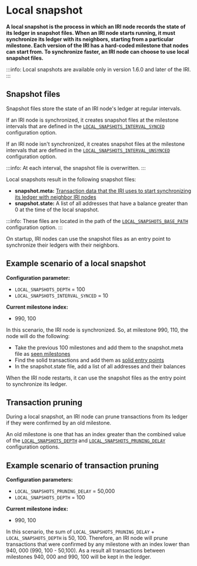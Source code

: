 # Local snapshot

**A local snapshot is the process in which an IRI node records the state of its ledger in snapshot files. When an IRI node starts running, it must synchronize its ledger with its neighbors, starting from a particular milestone. Each version of the IRI has a hard-coded milestone that nodes can start from. To synchronize faster, an IRI node can choose to use local snapshot files.**

:::info:
Local snapshots are available only in version 1.6.0 and later of the IRI.
:::

## Snapshot files

Snapshot files store the state of an IRI node's ledger at regular intervals. 

If an IRI node is synchronized, it creates snapshot files at the milestone intervals that are defined in the [`LOCAL_SNAPSHOTS_INTERVAL_SYNCED`](../references/iri-configuration-options.md#local-snapshots-interval-synced) configuration option.

If an IRI node isn't synchronized, it creates snapshot files at the milestone intervals that are defined in the [`LOCAL_SNAPSHOTS_INTERVAL_UNSYNCED`](../references/iri-configuration-options.md#local-snapshots-interval-unsynced) configuration option.

:::info:
At each interval, the snapshot file is overwritten.
:::

Local snapshots result in the following snapshot files:
- **snapshot.meta:** [Transaction data that the IRI uses to start synchronizing its ledger with neighbor IRI nodes](../references/data-in-the-snapshot-metadata-file.md)
- **snapshot.state:** A list of all addresses that have a balance greater than 0 at the time of the local snapshot.

:::info:
These files are located in the path of the [`LOCAL_SNAPSHOTS_BASE_PATH`](../references/iri-configuration-options.md#local-snapshots-base-path) configuration option.
:::

On startup, IRI nodes can use the snapshot files as an entry point to synchronize their ledgers with their neighbors.

## Example scenario of a local snapshot

**Configuration parameter:**

- `LOCAL_SNAPSHOTS_DEPTH` = 100
- `LOCAL_SNAPSHOTS_INTERVAL_SYNCED` = 10

**Current milestone index:**

- 990, 100

In this scenario, the IRI node is synchronized. So, at milestone 990, 110, the node will do the following:

- Take the previous 100 milestones and add them to the snapshot.meta file as [seen milestones](../references/data-in-the-snapshot-metadata-file.md#seen-milestone)
- Find the solid transactions and add them as [solid entry points](../references/data-in-the-snapshot-metadata-file.md#solid-entry-point)
- In the snapshot.state file, add a list of all addresses and their balances

When the IRI node restarts, it can use the snapshot files as the entry point to synchronize its ledger.

## Transaction pruning

During a local snapshot, an IRI node can prune transactions from its ledger if they were confirmed by an old milestone.

An old milestone is one that has an index greater than the combined value of the [`LOCAL_SNAPSHOTS_DEPTH`](../references/iri-configuration-options.md#local-snapshots-depth) and [`LOCAL_SNAPSHOTS_PRUNING_DELAY`](../references/iri-configuration-options.md#local-snapshots-pruning-delay) configuration options.

## Example scenario of transaction pruning

**Configuration parameters:**

- `LOCAL_SNAPSHOTS_PRUNING_DELAY` = 50,000
- `LOCAL_SNAPSHOTS_DEPTH` = 100

**Current milestone index:**

- 990, 100

In this scenario, the sum of `LOCAL_SNAPSHOTS_PRUNING_DELAY` + `LOCAL_SNAPSHOTS_DEPTH` is 50, 100. Therefore, an IRI node will prune transactions that were confirmed by any milestone with an index lower than 940, 000 (990, 100 - 50,100). As a result all transactions between milestones 940, 000 and 990, 100 will be kept in the ledger.





